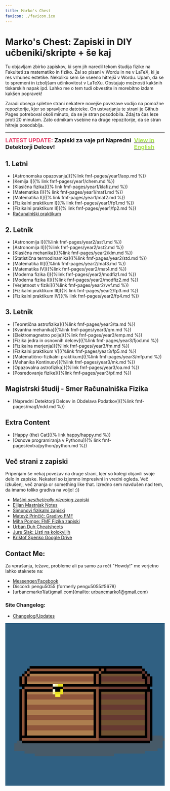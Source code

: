 ```yaml
---
title: Marko's Chest
favicon: ./favicon.ico
---
```

# Marko's Chest: Zapiski in DIY učbeniki/skripte + še kaj
Tu objavljam zbirko zapiskov, ki sem jih naredil tekom študija fizike na Fakulteti za matematiko in fiziko. Žal so pisani v Wordu in ne v LaTeX, ki je res vrhunec estetike. Nekoliko sem še vseeno hitrejši v Wordu. Upam, da se to spremeni in izboljšam učinkovitost v LaTeXu. Obstajajo možnosti kakšnih tiskarskih napak ipd. Lahko me o tem tudi obvestite in morebitno izdam kakšen popravek!

Zaradi obsega spletne strani nekatere novejše povezave vodijo na pomožne repozitorije, kjer so spravljene datoteke. On ustvarjanju te strani je Github Pages potreboval okoli minuto, da se je stran posodobila. Zdaj ta čas leze proti 20 minutam. Zato odmikam vsebine na druge repozitorije, da se stran hitreje posodablja.

---
<div style="display: flex; justify-content: space-between;">
    <span style="font-size: 18px; font-weight: bold;"><text style="color: #e64970">LATEST UPDATE:</text> Zapiski za vaje pri Napredni Detektorji Delcev!</span>
    <span href="{% link en/index.md %}"><a href="{% link en/index.md %}"><text  style="font-size: 18px; font-weight: bold; color: #abe650; text-align: right;">View in English</text></a></span></div>


## 1. Letni
* [Astronomska opazovanja]({%link fmf-pages/year1/aop.md %})
* [Kemija I]({% link fmf-pages/year1/chem.md %})
* [Klasična fizika]({% link fmf-pages/year1/klafiz.md %})
* [Matematika I]({% link fmf-pages/year1/mat1.md %})
* [Matematika II]({% link fmf-pages/year1/mat2.md %})
* [Fizikalni praktikum I]({% link fmf-pages/year1/fp1.md %})
* [Fizikalni praktikum II]({% link fmf-pages/year1/fp2.md %})
* [Računalniški praktikum](https://github.com/pengu5055/RacunalniskiPraktikum)


## 2. Letnik
* [Astronomija I]({%link fmf-pages/year2/ast1.md %})
* [Astronomija II]({%link fmf-pages/year2/ast2.md %})
* [Klasična mehanika]({%link fmf-pages/year2/klm.md %})
* [Statistična termodinamika]({%link fmf-pages/year2/std.md %})
* [Matematika III]({%link fmf-pages/year2/mat3.md %})
* [Matematika IV]({%link fmf-pages/year2/mat4.md %})
* [Moderna fizika I]({%link fmf-pages/year2/modfiz1.md %})
* [Moderna fizika II]({%link fmf-pages/year2/modfiz2.md %})
* [Verjetnost v fiziki]({%link fmf-pages/year2/vvf.md %})
* [Fizikalni praktikum III]({% link fmf-pages/year2/fp3.md %})
* [Fizikalni praktikum IV]({% link fmf-pages/year2/fp4.md %})

## 3. Letnik
* [Teoretična astrofizika]({%link fmf-pages/year3/ta.md %})
* [Kvantna mehanika]({%link fmf-pages/year3/qm.md %})
* [Elektromagnetno polje]({%link fmf-pages/year3/emp.md %})
* [Fizika jedra in osnovnih delcev]({%link fmf-pages/year3/fjod.md %})
* [Fizikalna merjenja]({%link fmf-pages/year3/fm.md %})
* [Fizikalni praktikum V]({%link fmf-pages/year3/fp5.md %})
* [Matematično-fizikalni praktikum]({%link fmf-pages/year3/mfp.md %})
* [Mehanika Kontinuov]({%link fmf-pages/year3/mk.md %})
* [Opazovalna astrofizika]({%link fmf-pages/year3/oa.md %})
* [Posredovanje fizike]({%link fmf-pages/year3/pf.md %})

## Magistrski študij - Smer Računalniška Fizika
* [Napredni Detektorji Delcev in Obdelava Podatkov]({%link fmf-pages/mag1/ndd.md %})

## Extra Content
* [Happy (the) Cat]({% link happy/happy.md %})
* [Osnove programiranja v Pythonu]({% link fmf-pages/extra/python/python.md %})

## Več strani z zapiski
Pripenjam še nekaj povezav na druge strani, kjer so kolegi objavili svoje delo in zapiske. Nekateri so izjemno impresivni in vredni ogleda. Več izkušenj, več znanja or something like that. Izredno sem navdušen nad tem, da imamo toliko gradiva na voljo! :))

* [Mašini *aesthetically pleasing* zapiski](https://masakotnik.github.io/)
* [Elijan Mastnjak Notes](https://ejmastnak.com/notes/fmf/fmf/)
* [Simonovi fizikalni zapiski](https://orientacijaskozifiziko.splet.arnes.si/)
* [Matevž Prinčič: Gradivo FMF](https://matevzprincic.splet.arnes.si/)
* [Miha Pompe: FMF Fizika zapiski](https://github.com/mihapompe/FMF-Fizika-zapiski)
* [Urban Duh Cheatsheets](https://gitlab.com/uduh/fmf_physics_cheatsheets)
* [Jure Slak: Listi na kolokvijih](https://github.com/jureslak/listi-na-kolokvijih/)
* [Krištof Špenko Google Drive](https://drive.google.com/drive/folders/0B3flMWYcE_niTmVVckt4ZlNuakE?resourcekey=0-dOhPvHLevCxCsMbG82EZpQ&usp=sharing)




## Contact Me:
Za vprašanja, težave, probleme ali pa samo za rečt "Howdy!" me verjetno lahko staknete na:
* [Messenger/Facebook](https://www.facebook.com/marko.urbanc.9/)
* Discord: pengu5055 (formerly pengu5055#5678)
* [urbancmarko1(at)gmail.com](mailto: urbancmarko1@gmail.com)

### Site Changelog:
* [Changelog/Updates](https://github.com/pengu5055/pengu5055.github.io/commits/main)

![Chest of work](./chest.png)
